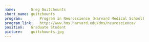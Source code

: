 ```yaml
---
name:       Greg Guitchounts
short_name: guitchounts
program:		Program in Neuroscience (Harvard Medical School)
program_link: 	http://www.hms.harvard.edu/dms/neuroscience/
position:   Graduate Student
picture:    guitchounts.jpg
---
```

